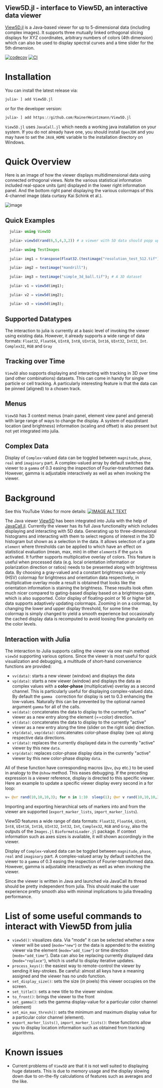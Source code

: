 ## View5D.jl  - interface to View5D, an interactive data viewer 

[View5D.jl](https://github.com/RainerHeintzmann/View5D.jl) is a Java-based viewer for up to 5-dimensional data (including complex images). It supports three mutually linked orthogonal slicing displays for XYZ coordinates, arbitrary numbers of colors (4th dimension) which can also be used to display spectral curves and a time slider for the 5th dimension.  

[![codecov](https://codecov.io/gh/RainerHeintzmann/View5D.jl/branch/master/graph/badge.svg?token=2Ayxc30CAR)](https://codecov.io/gh/RainerHeintzmann/View5D.jl)
[![CI](https://github.com/RainerHeintzmann/View5D.jl/actions/workflows/ci.yml/badge.svg)](https://github.com/RainerHeintzmann/View5D.jl/actions/workflows/ci.yml)

# Installation
You can install the latest release via:
```julia
julia> ] add View5D.jl
```
or for the developer version:
```julia
julia> ] add https://github.com/RainerHeintzmann/View5D.jl
```
`View5D.jl` uses `JavaCall.jl` which needs a working java installation on your system. If you do not already have one,
you should install `OpenJDK` and you may have to set the `JAVA_HOME` variable to the installation directory on Windows.

# Quick Overview

Here is an image of how the viewer displays multidimensional data using connected orthogonal views.
Note the various statistical information included real-space units (µm) displayed in the lower right information panel.
And the bottom right panel displaying the various colormaps of this 4-channel image (data curtasy Kai Schink et al.).

![image](https://user-images.githubusercontent.com/7559915/115965825-3a95ba80-a52b-11eb-97d2-a7eea8dd809b.png)


## Quick Examples
```julia
  julia> using View5D
  
  julia> view5d(rand(6,5,4,3,2)) # a viewer with 5D data should popp up
  
  julia> using TestImages
  
  julia> img1 = transpose(Float32.(testimage("resolution_test_512.tif")));
  
  julia> img2 = testimage("mandrill");
  
  julia> img3 = testimage("simple_3d_ball.tif"); # A 3D dataset
  
  julia> v1 = view5d(img1);
  
  julia> v2 = view5d(img2);
  
  julia> v3 = view5d(img3);
```

## Supported Datatypes
The interaction to julia is currently at a basic level of invoking the viewer using existing data. However, it already supports a wide range of data formats: `Float32`, `Float64`, `UInt8`, `Int8`, `UInt16`, `Int16`, `UInt32`, `Int32`, `Int`.
`Complex32`, `RGB` and `Gray`

## Tracking over Time
`View5D` also supports displaying and interacting with tracking in 3D over time (and other combinations) datasets.  This can come in handy for single particle or cell tracking. A particularly interesting feature is that the data can be pinned (aligned) to a chosen track. 

## Menus

`View5D` has 3 context menus (main panel, element view panel and general) with large range of ways to change the display. A system of equidistant location (and brightness) information (scaling and offset) is also present but not yet integrated into julia. 

## Complex Data
Display of `Complex`-valued data can be toggled between `magnitude`, `phase`, `real` and `imaginary` part.  A complex-valued array by default switches the viewer to a `gamma` of 0.3 easing the inspection of Fourier-transformed data. However, gamma is adjustable interactively as well as when invoking the viewer.

# Background
See this YouTube Video for more details:
[![IMAGE ALT TEXT](docs/src/assets/youtube.png)](https://www.youtube.com/watch?v=fqa82MmJlAA&list=PL3LueK3ij6Wm2VjaaibNdulxFvA6VhVRv)


The Java viewer [View5D](https://nanoimaging.de/View5D) has been integrated into Julia with the help of [JavaCall.jl](https://github.com/JuliaInterop/JavaCall.jl).  Currently the viewer has its full Java functionality which includes displaying and interacting with 5D data. Generating up to three-dimensional histograms and interacting with them to select regions of interest in the 3D histogram but shown as a selection in the data. It allows selection of a gate `element` where thresholds can be applied to which have an effect on statistical evaluation (mean, max, min) in other `element`s if the `gate` is activated.
It further supports multiplicative overlay of colors. This feature is useful when processed data (e.g. local orientation information or polarization direction or ratios) needs to be presented along with brightness data. By choosing a gray-valued and a  constant brightness value-only (HSV) colormap for brightness and orientation data respectively, in multiplicative overlay mode a result is obtained that looks like the orientation information is staining the brightness. These results look often much nicer compared to gating-based display based on a brightness-gate, which is also supported.
Color display of floating-point or 16 or higher bit data supports adaptively updating colormaps.
Zooming in on a colormap,  by changing the lower and upper display threshold, for some time the colormap is simply changed to yield a smooth experience but occasionally the cached display data is recomputed to avoid loosing fine granularity on the color levels.


## Interaction with Julia
The interaction to Julia supports calling the viewer via one main method `view5d` supporting various options. Since the viewer is most useful for quick visualization and debugging, a multitude of short-hand convenience functions are provided:
- `vv(data)`: starts a new viewer (window) and displays the data
- `vp(data)`: starts a new viewer (window) and displays the data as complex values with a **color-phase** (multiplicative) overlay as a second channel. This is particularly useful for displaying complex-valued data. By default the `gamma ` correction for display is set to 0.3 enhancing the low-values. Naturally this can be prevented by the optional named argument `gamma` for all of the calls.
- `ve(data)`: concatenates the data to display to the currently "active" viewer as a new entry along the element (==color) direction.
- `vt(data)`: concatenates the data to display to the currently "active" viewer as a new entry along the time (slider on the right side) direction.
- `vtp(data)`, `vep(data)`: concatenates color-phase display (see `vp`) along respective data directions.
- `vr(data)`: replaces the currently displayed data in the currently "active" viewer by this new `data`.
- `vrp(data)`: replaces color-phase display data in the currently "active" viewer by this new color-phase display `data`.

All of these function have corresponding macros (`@vv`, `@vp` etc.) to be used in analogy to the `@show` method. This eases debugging. If the preceding expression is a viewer reference, display is directed to this specific viewer. Here an example to update a specific viewer display every second in a for loop:
```julia
v= @vr rand(10,10,10,3); for n in 1:10  sleep(1); @vr v rand(10,10,10,3) end
```
Importing and exporting hierarchical sets of markers into and from the viewer are supported (`export_marker_lists`, `import_marker_lists`).

View5D features a wide range of data formats: `Float32`, `Float64`, `UInt8`, `Int8`, `UInt16`, `Int16`, `UInt32`, `Int32`, `Int`, `Complex32`, `RGB` and `Gray`, also the outputs of the `Images.jl` `BioformatsLoader.jl` package. If context information such as axes sizes is available, it will shown accordingly in the viewer.

Display of `Complex`-valued data can be toggled between `magnitude`, `phase`, `real` and `imaginary` part.  A complex-valued array by default switches the viewer to a `gamma` of 0.3 easing the inspection of Fourier-transformed data. However, gamma is adjustable interactively as well as when invoking the viewer.

Since the viewer is written in Java and launched via JavaCall its thread should be pretty independent from julia. This should make the user experience pretty smooth also with minimal implications to julia threading performance. 


# List of some useful commands to interact with View5D from julia
* `view5d()`: visualizes data. Via "mode" it can be selected whether a new viewer will be used (`mode="new"`) or the data is appended to the existing viewer via the element (`mode="add_time"`) or time direction (`mode="add_time"`). Data can also be replacing currently displayed data (`mode="replace"`), which is useful to display iterative updates.
* `process_keys()`: the easiest way to remote-control the viewer by sending it key-strokes. Be careful: almost all keys have a meaning assigned and the viewer has no undo function.
* `set_display_size()`: sets the size (in pixels) this viewer occupies on the screen.
* `set_title()`: sets a new title to the viewer window.
* `to_front()`: brings the viewer to the front
* `set_gamma()`: sets the gamma display-value for a particular color channel (element)
* `set_min_max_thresh()`: sets the minimum and maximum display value for a particular color channel (element).
* `export_marker_lists()`, `import_marker_lists()`: these functions allow you to display location information such as obtained from tracking algorithms.


# Known issues
* Current problems of `View5D` are that it is not well suited to displaying huge datasets. This is due to memory usage and the display slowing down due to on-the-fly calculations of features such as averages and the like. 
